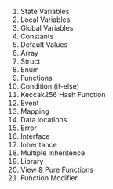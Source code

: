 1. State Variables
2. Local Variables
3. Global Variables
4. Constants
5. Default Values
6. Array
7. Struct
8. Enum
9. Functions
10. Condition (if-else)
11. Keccak256 Hash Function
12. Event
13. Mapping
14. Data locations
15. Error
16. Interface
17. Inheritance
18. Multiple Inheritence
19. Library
20. View & Pure Functions
21. Function Modifier